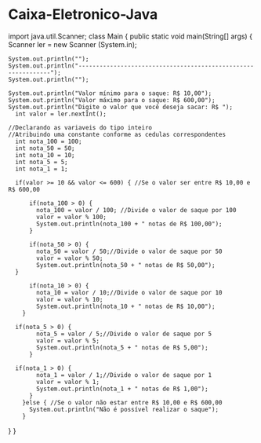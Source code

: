 # Caixa-Eletronico-Java
import java.util.Scanner;
class Main {
  public static void main(String[] args) {
    Scanner ler = new Scanner (System.in);

    System.out.println("");
    System.out.println("--------------------------------------------------------------");
    System.out.println("");
    
    System.out.println("Valor mínimo para o saque: R$ 10,00");
    System.out.println("Valor máximo para o saque: R$ 600,00");
    System.out.println("Digite o valor que você deseja sacar: R$ ");
	  int valor = ler.nextInt();

    //Declarando as variaveis do tipo inteiro
    //Atribuindo uma constante conforme as cedulas correspondentes
	  int nota_100 = 100;
	  int nota_50 = 50;
	  int nota_10 = 10;
	  int nota_5 = 5;
	  int nota_1 = 1;	

	  if(valor >= 10 && valor <= 600) { //Se o valor ser entre R$ 10,00 e R$ 600,00
    
		  if(nota_100 > 0) {
			nota_100 = valor / 100; //Divide o valor de saque por 100
			valor = valor % 100;   
			System.out.println(nota_100 + " notas de R$ 100,00");
		  } 
    
		  if(nota_50 > 0) {
			nota_50 = valor / 50;//Divide o valor de saque por 50
			valor = valor % 50;
			System.out.println(nota_50 + " notas de R$ 50,00");
      }
    
		  if(nota_10 > 0) {
			nota_10 = valor / 10;//Divide o valor de saque por 10
			valor = valor % 10;
			System.out.println(nota_10 + " notas de R$ 10,00");
	  	}
    
      if(nota_5 > 0) {
			nota_5 = valor / 5;//Divide o valor de saque por 5
			valor = valor % 5;
			System.out.println(nota_5 + " notas de R$ 5,00");
		  }
    
      if(nota_1 > 0) {
			nota_1 = valor / 1;//Divide o valor de saque por 1
			valor = valor % 1;
			System.out.println(nota_1 + " notas de R$ 1,00");
		  }
	    }else { //Se o valor não estar entre R$ 10,00 e R$ 600,00
		  System.out.println("Não é possível realizar o saque");
	    }	    
  }
}
